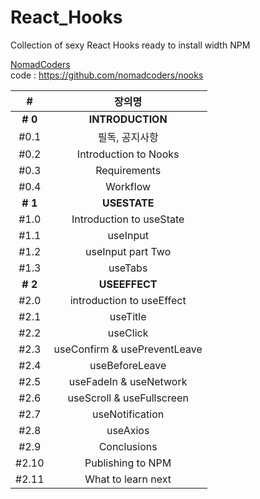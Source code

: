 # React_Hooks

Collection of sexy React Hooks ready to install width NPM

[NomadCoders](https://nomadcoders.co/react-hooks-introduction)
<br>
code : https://github.com/nomadcoders/nooks

|    #    |            장의명            |
| :-----: | :--------------------------: |
| **# 0** |       **INTRODUCTION**       |
|  #0.1   |        필독, 공지사항        |
|  #0.2   |    Introduction to Nooks     |
|  #0.3   |         Requirements         |
|  #0.4   |           Workflow           |
| **# 1** |         **USESTATE**         |
|  #1.0   |   Introduction to useState   |
|  #1.1   |           useInput           |
|  #1.2   |      useInput part Two       |
|  #1.3   |           useTabs            |
| **# 2** |        **USEEFFECT**         |
|  #2.0   |  introduction to useEffect   |
|  #2.1   |           useTitle           |
|  #2.2   |           useClick           |
|  #2.3   | useConfirm & usePreventLeave |
|  #2.4   |        useBeforeLeave        |
|  #2.5   |    useFadeIn & useNetwork    |
|  #2.6   |  useScroll & useFullscreen   |
|  #2.7   |       useNotification        |
|  #2.8   |           useAxios           |
|  #2.9   |         Conclusions          |
|  #2.10  |      Publishing to NPM       |
|  #2.11  |      What to learn next      |
